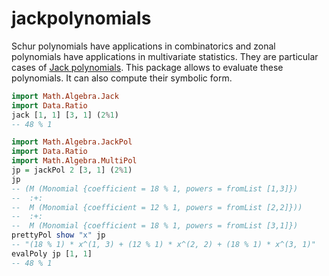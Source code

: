 # jackpolynomials

Schur polynomials have applications in combinatorics and zonal polynomials have
applications in multivariate statistics. They are particular cases of
[Jack polynomials](https://en.wikipedia.org/wiki/Jack_function). This package
allows to evaluate these polynomials. It can also compute their symbolic form.

```haskell
import Math.Algebra.Jack
import Data.Ratio
jack [1, 1] [3, 1] (2%1)
-- 48 % 1
```

```haskell
import Math.Algebra.JackPol
import Data.Ratio
import Math.Algebra.MultiPol
jp = jackPol 2 [3, 1] (2%1)
jp
-- (M (Monomial {coefficient = 18 % 1, powers = fromList [1,3]}) 
--  :+: 
--  M (Monomial {coefficient = 12 % 1, powers = fromList [2,2]})) 
--  :+: 
--  M (Monomial {coefficient = 18 % 1, powers = fromList [3,1]})
prettyPol show "x" jp
-- "(18 % 1) * x^(1, 3) + (12 % 1) * x^(2, 2) + (18 % 1) * x^(3, 1)"
evalPoly jp [1, 1]
-- 48 % 1
```
